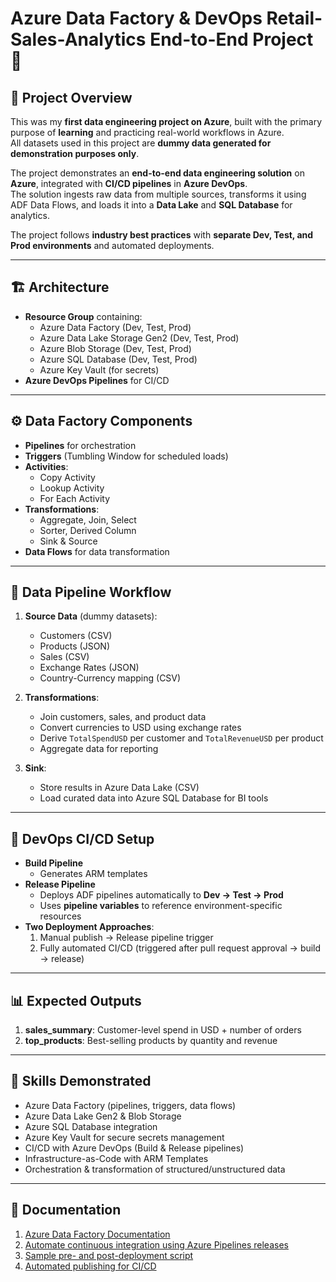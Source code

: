 # Azure Data Factory & DevOps Retail-Sales-Analytics End-to-End Project 🚀

## 📖 Project Overview
This was my **first data engineering project on Azure**, built with the primary purpose of **learning** and practicing real-world workflows in Azure.  
All datasets used in this project are **dummy data generated for demonstration purposes only**.  

The project demonstrates an **end-to-end data engineering solution** on **Azure**, integrated with **CI/CD pipelines** in **Azure DevOps**.  
The solution ingests raw data from multiple sources, transforms it using ADF Data Flows, and loads it into a **Data Lake** and **SQL Database** for analytics.  

The project follows **industry best practices** with **separate Dev, Test, and Prod environments** and automated deployments.  

---

## 🏗️ Architecture
- **Resource Group** containing:
  - Azure Data Factory (Dev, Test, Prod)
  - Azure Data Lake Storage Gen2 (Dev, Test, Prod)
  - Azure Blob Storage (Dev, Test, Prod)
  - Azure SQL Database (Dev, Test, Prod)
  - Azure Key Vault (for secrets)
- **Azure DevOps Pipelines** for CI/CD



---

## ⚙️ Data Factory Components
- **Pipelines** for orchestration  
- **Triggers** (Tumbling Window for scheduled loads)  
- **Activities**:
  - Copy Activity
  - Lookup Activity
  - For Each Activity
- **Transformations**:
  - Aggregate, Join, Select
  - Sorter, Derived Column
  - Sink & Source  
- **Data Flows** for data transformation

---

## 🔄 Data Pipeline Workflow
1. **Source Data** (dummy datasets):  
   - Customers (CSV)  
   - Products (JSON)  
   - Sales (CSV)  
   - Exchange Rates (JSON)  
   - Country-Currency mapping (CSV)  

2. **Transformations**:  
   - Join customers, sales, and product data  
   - Convert currencies to USD using exchange rates  
   - Derive `TotalSpendUSD` per customer and `TotalRevenueUSD` per product  
   - Aggregate data for reporting  

3. **Sink**:  
   - Store results in Azure Data Lake (CSV)  
   - Load curated data into Azure SQL Database for BI tools  

---

## 🚀 DevOps CI/CD Setup
- **Build Pipeline**  
  - Generates ARM templates   
- **Release Pipeline**  
  - Deploys ADF pipelines automatically to **Dev → Test → Prod**  
  - Uses **pipeline variables** to reference environment-specific resources  
- **Two Deployment Approaches**:
  1. Manual publish → Release pipeline trigger  
  2. Fully automated CI/CD (triggered after pull request approval → build → release)

---

## 📊 Expected Outputs
1. **sales_summary**: Customer-level spend in USD + number of orders  
2. **top_products**: Best-selling products by quantity and revenue  

---

## 🧰 Skills Demonstrated
- Azure Data Factory (pipelines, triggers, data flows)  
- Azure Data Lake Gen2 & Blob Storage  
- Azure SQL Database integration  
- Azure Key Vault for secure secrets management  
- CI/CD with Azure DevOps (Build & Release pipelines)  
- Infrastructure-as-Code with ARM Templates  
- Orchestration & transformation of structured/unstructured data  

---
## 📖 Documentation
1. [Azure Data Factory Documentation](https://learn.microsoft.com/en-us/azure/data-factory/)
2. [Automate continuous integration using Azure Pipelines releases](https://learn.microsoft.com/en-us/azure/data-factory/continuous-integration-delivery-automate-azure-pipelines)
3. [Sample pre- and post-deployment script](https://learn.microsoft.com/en-us/azure/data-factory/continuous-integration-delivery-sample-script)
4. [Automated publishing for CI/CD](https://learn.microsoft.com/en-us/azure/data-factory/continuous-integration-delivery-improvements)


